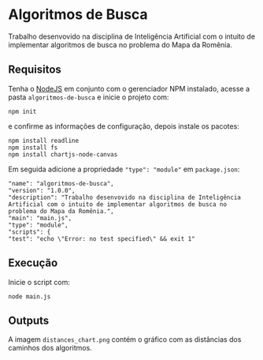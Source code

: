 # Algoritmos de Busca

Trabalho desenvovido na disciplina de Inteligência Artificial com o intuito de implementar algoritmos de busca no problema do Mapa da Romênia.

## Requisitos

Tenha o [NodeJS](https://nodejs.org/en/download/) em conjunto com o gerenciador NPM instalado, acesse a pasta `algoritmos-de-busca` e inicie o projeto com:

`npm init`

e confirme as informações de configuração, depois instale os pacotes:

    npm install readline
    npm install fs
    npm install chartjs-node-canvas

Em seguida adicione a propriedade `"type": "module"` em `package.json`:

    
    "name": "algoritmos-de-busca",  
    "version": "1.0.0",
    "description": "Trabalho desenvovido na disciplina de Inteligência Artificial com o intuito de implementar algoritmos de busca no problema do Mapa da Romênia.",
    "main": "main.js",
    "type": "module",
    "scripts": {
    "test": "echo \"Error: no test specified\" && exit 1"
    

## Execução 

Inicie o script com:

`node main.js`

## Outputs

A imagem `distances_chart.png` contém o gráfico com as distâncias dos caminhos dos algoritmos.  
